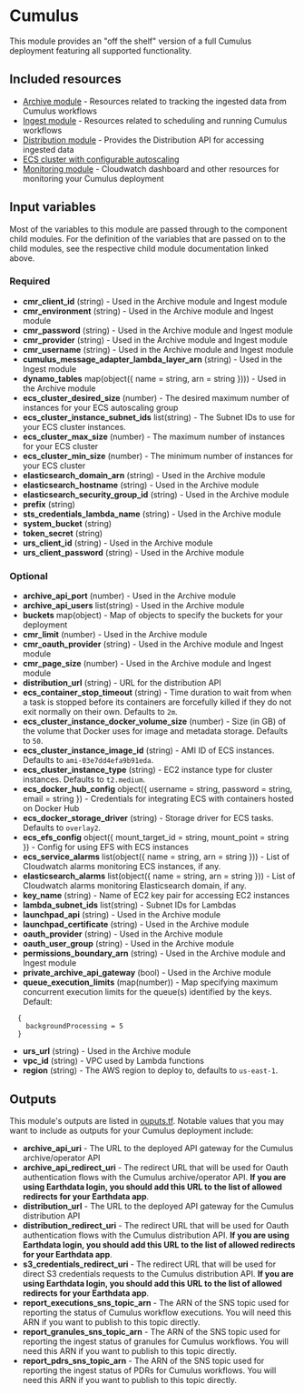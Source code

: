 # Cumulus

This module provides an "off the shelf" version of a full Cumulus deployment featuring all supported functionality.

## Included resources

- [Archive module](../archive/README.md) - Resources related to tracking the ingested data from Cumulus workflows
- [Ingest module](../ingest/README.md) - Resources related to scheduling and running Cumulus workflows
- [Distribution module](../distribution/README.md) - Provides the Distribution API for accessing ingested data
- [ECS cluster with configurable autoscaling](./ecs_cluster.tf)
- [Monitoring module](../monitoring) - Cloudwatch dashboard and other resources for monitoring your Cumulus deployment

## Input variables

Most of the variables to this module are passed through to the component child modules. For the definition of the variables that are passed on to the child modules, see the respective child module documentation linked above.

### Required

- **cmr_client_id** (string) - Used in the Archive module and Ingest module
- **cmr_environment** (string) - Used in the Archive module and Ingest module
- **cmr_password** (string) - Used in the Archive module and Ingest module
- **cmr_provider** (string) - Used in the Archive module and Ingest module
- **cmr_username** (string) - Used in the Archive module and Ingest module
- **cumulus_message_adapter_lambda_layer_arn** (string) - Used in the Ingest module
- **dynamo_tables** map(object({ name = string, arn = string }))) - Used in the Archive module
- **ecs_cluster_desired_size** (number) - The desired maximum number of instances for your ECS autoscaling group
- **ecs_cluster_instance_subnet_ids** list(string) - The Subnet IDs to use for your ECS cluster instances.
- **ecs_cluster_max_size** (number) - The maximum number of instances for your ECS cluster
- **ecs_cluster_min_size** (number) - The minimum number of instances for your ECS cluster
- **elasticsearch_domain_arn** (string) - Used in the Archive module
- **elasticsearch_hostname** (string) - Used in the Archive module
- **elasticsearch_security_group_id** (string) - Used in the Archive module
- **prefix** (string)
- **sts_credentials_lambda_name** (string) - Used in the Archive module
- **system_bucket** (string)
- **token_secret** (string)
- **urs_client_id** (string) - Used in the Archive module
- **urs_client_password** (string) - Used in the Archive module

### Optional

- **archive_api_port** (number) - Used in the Archive module
- **archive_api_users** list(string) - Used in the Archive module
- **buckets** map(object) - Map of objects to specify the buckets for your deployment
- **cmr_limit** (number) - Used in the Archive module
- **cmr_oauth_provider** (string) - Used in the Archive module and Ingest module
- **cmr_page_size** (number) - Used in the Archive module and Ingest module
- **distribution_url** (string) - URL for the distribution API
- **ecs_container_stop_timeout** (string) - Time duration to wait from when a task is stopped before its containers are forcefully killed if they do not exit normally on their own. Defaults to `2m`.
- **ecs_cluster_instance_docker_volume_size** (number) - Size (in GB) of the volume that Docker uses for image and metadata storage. Defaults to `50`.
- **ecs_cluster_instance_image_id** (string) - AMI ID of ECS instances. Defaults to `ami-03e7dd4efa9b91eda`.
- **ecs_cluster_instance_type** (string) - EC2 instance type for cluster instances. Defaults to `t2.medium`.
- **ecs_docker_hub_config** object({ username = string, password = string, email = string }) - Credentials for integrating ECS with containers hosted on Docker Hub
- **ecs_docker_storage_driver** (string) - Storage driver for ECS tasks. Defaults to `overlay2`.
- **ecs_efs_config** object({ mount_target_id = string, mount_point = string }) - Config for using EFS with ECS instances
- **ecs_service_alarms** list(object({ name = string, arn = string })) - List of Cloudwatch alarms monitoring ECS instances, if any.
- **elasticsearch_alarms** list(object({ name = string, arn = string })) - List of Cloudwatch alarms monitoring Elasticsearch domain, if any.
- **key_name** (string) - Name of EC2 key pair for accessing EC2 instances
- **lambda_subnet_ids** list(string) - Subnet IDs for Lambdas
- **launchpad_api** (string) - Used in the Archive module
- **launchpad_certificate** (string) - Used in the Archive module
- **oauth_provider** (string) - Used in the Archive module
- **oauth_user_group** (string) - Used in the Archive module
- **permissions_boundary_arn** (string) - Used in the Archive module and Ingest module
- **private_archive_api_gateway** (bool) - Used in the Archive module
- **queue_execution_limits** (map(number)) - Map specifying maximum concurrent execution limits for the queue(s) identified by the keys. Default:

```hcl
  {
    backgroundProcessing = 5
  }
```

- **urs_url** (string) - Used in the Archive module
- **vpc_id** (string) - VPC used by Lambda functions
- **region** (string) - The AWS region to deploy to, defaults to `us-east-1`.

## Outputs

This module's outputs are listed in [ouputs.tf](./outputs.tf). Notable values that you may want to include as outputs for your Cumulus deployment include:

- **archive_api_uri** - The URL to the deployed API gateway for the Cumulus archive/operator API
- **archive_api_redirect_uri** - The redirect URL that will be used for Oauth authentication flows with the Cumulus archive/operator API. **If you are using Earthdata login, you should add this URL to the list of allowed redirects for your Earthdata app**.
- **distribution_url** - The URL to the deployed API gateway for the Cumulus distribution API
- **distribution_redirect_uri** - The redirect URL that will be used for Oauth authentication flows with the Cumulus distribution API. **If you are using Earthdata login, you should add this URL to the list of allowed redirects for your Earthdata app**.
- **s3_credentials_redirect_uri** - The redirect URL that will be used for direct S3 credentials requests to the Cumulus distribution API. **If you are using Earthdata login, you should add this URL to the list of allowed redirects for your Earthdata app**.
- **report_executions_sns_topic_arn** - The ARN of the SNS topic used for reporting the status of Cumulus workflow executions. You will need this ARN if you want to publish to this topic directly.
- **report_granules_sns_topic_arn** - The ARN of the SNS topic used for reporting the ingest status of granules for Cumulus workflows. You will need this ARN if you want to publish to this topic directly.
- **report_pdrs_sns_topic_arn** - The ARN of the SNS topic used for reporting the ingest status of PDRs for Cumulus workflows. You will need this ARN if you want to publish to this topic directly.
